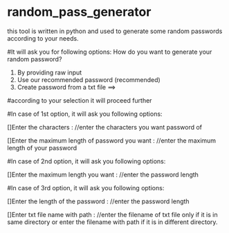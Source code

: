 # random_pass_generator
this tool is written in python and used to generate some random passwords according to your needs.

#It will ask you for following options:
How do you want to generate your random password?
1. By providing raw input
2. Use our recommended password (recommended)
3. Create password from a txt file
==>

#according to your selection it will proceed further

#In case of 1st option, it will ask you following options:

[]Enter the characters : //enter the characters you want password of

[]Enter the maximum length of password you want : //enter the maximum length of your password

#In case of 2nd option, it will ask you following options:

[]Enter the maximum length you want : //enter the password length

#In case of 3rd option, it will ask you following options:

[]Enter the length of the password : //enter the password length

[]Enter txt file name with path : //enter the filename of txt file only if it is in same directory or enter the filename with path if it is in different directory.
